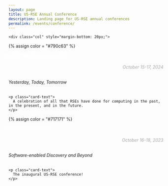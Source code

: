 ```yaml
---
layout: page
title: US-RSE Annual Conference
description: Landing page for US-RSE annual conferences
permalink: /events/conference/
---
```


<div class="row">

    <div class="col" style="margin-bottom: 20px;">
<div class="card h-100" id="usrse24">
  <a href="{{ site.baseurl }}/usrse24/" class="stretched-link">
  </a>
  
  {% assign color = "#790c63" %}

  <div class="card-header" style="background-color: {{ color }};">
      <div class="col-sm-8">
        <h5 style="margin: 0px -15px; color: rgb(255, 255, 255)">
          US-RSE'24: Albuquerque, NM
        </h5>
      </div>
      <div class="col-xs-4 float-right">
        <h6 style="text-align: right; color: rgb(168, 168, 168)">
          October 15-17, 2024
        </h6>
      </div>
  </div>
  <div class="card-body">
    <h6 class="card-subtitle mb-2">
    Yesterday, Today, Tomorrow
    </h6>
    
    <p class="card-text">
      A celebration of all that RSEs have done for computing in the past, in the present, and in the future.
    </p>

  </div>
</div>
</div>

<div class="col" style="margin-bottom: 20px;">

<div class="card h-100" id="usrse23">
  <a href="{{ site.baseurl }}/usrse23/" class="stretched-link">
  </a>
  
  {% assign color = "#717171" %}

  <div class="card-header" style="background-color: {{ color }};">
      <div class="col-sm-8">
        <h5 style="margin: 0px -15px; color: rgb(255, 255, 255)">
          US-RSE'23: Chicago, IL
        </h5>
      </div>
      <div class="col-xs-4 float-right">
        <h6 style="text-align: right; color: rgb(168, 168, 168)">
          October 16-18, 2023
        </h6>
      </div>
  </div>
  <div class="card-body">
    <h6 class="card-subtitle mb-2">
    Software-enabled Discovery and Beyond
    </h6>
    
    <p class="card-text">
      The inaugural US-RSE conference!
    </p>

  </div>
</div>
</div>
</div>


